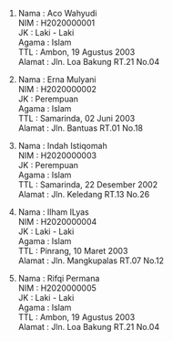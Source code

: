 1. Nama   : Aco Wahyudi<br>
   NIM    : H2020000001<br>
   JK     : Laki - Laki<br>
   Agama  : Islam<br>
   TTL    : Ambon, 19 Agustus 2003<br>
   Alamat : Jln. Loa Bakung RT.21 No.04<br>
 
2. Nama   : Erna Mulyani<br>
   NIM    : H2020000002<br>
   JK     : Perempuan<br>
   Agama  : Islam<br>
   TTL    : Samarinda, 02 Juni 2003<br>
   Alamat : Jln. Bantuas RT.01 No.18<br>
 
3. Nama   : Indah Istiqomah<br>
   NIM    : H2020000003<br>
   JK     : Perempuan<br>
   Agama  : Islam<br>
   TTL    : Samarinda, 22 Desember 2002<br>
   Alamat : Jln. Keledang RT.13 No.26<br>
 
4. Nama   : Ilham ILyas<br>
   NIM    : H2020000004<br>
   JK     : Laki - Laki<br>
   Agama  : Islam<br>
   TTL    : Pinrang, 10 Maret 2003<br>
   Alamat : Jln. Mangkupalas RT.07 No.12<br>
 
5. Nama   : Rifqi Permana<br>
   NIM    : H2020000005<br>
   JK     : Laki - Laki<br>
   Agama  : Islam<br>
   TTL    : Ambon, 19 Agustus 2003<br>
   Alamat : Jln. Loa Bakung RT.21 No.04
